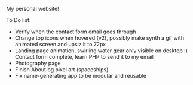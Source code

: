 My personal website!

To Do list:

- Verify when the contact form email goes through
- Change top icons when hovered (v2), possibly make synth a gif with animated screen and upsiz it to 72px
- Landing page animation, swirling water gear only visible on desktop
:) Contact form complete, learn PHP to send it to my email
- Photography page
- Finish About bg pixel art (spaceships)
- Fix name-generating app to be modular and reusable